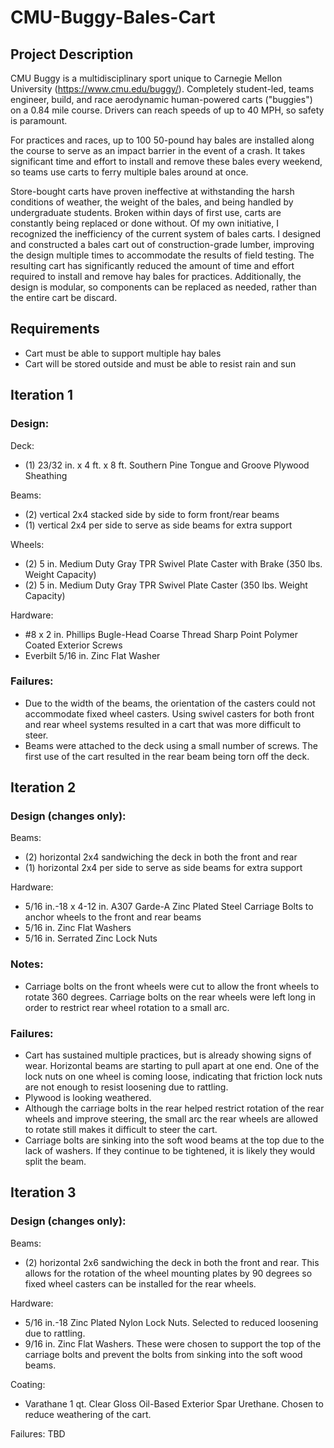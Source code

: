 # CMU-Buggy-Bales-Cart

## Project Description

CMU Buggy is a multidisciplinary sport unique to Carnegie Mellon University (https://www.cmu.edu/buggy/). Completely student-led, teams engineer, build, and race aerodynamic human-powered carts ("buggies") on a 0.84 mile course. Drivers can reach speeds of up to 40 MPH, so safety is paramount.

For practices and races, up to 100 50-pound hay bales are installed along the course to serve as an impact barrier in the event of a crash. It takes significant time and effort to install and remove these bales every weekend, so teams use carts to ferry multiple bales around at once.

Store-bought carts have proven ineffective at withstanding the harsh conditions of weather, the weight of the bales, and being handled by undergraduate students. Broken within days of first use, carts are constantly being replaced or done without. Of my own initiative, I recognized the inefficiency of the current system of bales carts. I designed and constructed a bales cart out of construction-grade lumber, improving the design multiple times to accommodate the results of field testing. The resulting cart has significantly reduced the amount of time and effort required to install and remove hay bales for practices. Additionally, the design is modular, so components can be replaced as needed, rather than the entire cart be discard.

## Requirements
- Cart must be able to support multiple hay bales
- Cart will be stored outside and must be able to resist rain and sun

## Iteration 1
### Design:
Deck:
- (1) 23/32 in. x 4 ft. x 8 ft. Southern Pine Tongue and Groove Plywood Sheathing

Beams:
- (2) vertical 2x4 stacked side by side to form front/rear beams
- (1) vertical 2x4 per side to serve as side beams for extra support

Wheels:
- (2) 5 in. Medium Duty Gray TPR Swivel Plate Caster with Brake (350 lbs. Weight Capacity)
- (2) 5 in. Medium Duty Gray TPR Swivel Plate Caster (350 lbs. Weight Capacity)

Hardware:
- #8 x 2 in. Phillips Bugle-Head Coarse Thread Sharp Point Polymer Coated Exterior Screws
- Everbilt 5/16 in. Zinc Flat Washer

### Failures:
- Due to the width of the beams, the orientation of the casters could not accommodate fixed wheel casters. Using swivel casters for both front and rear wheel systems resulted in a cart that was more difficult to steer.
- Beams were attached to the deck using a small number of screws. The first use of the cart resulted in the rear beam being torn off the deck.


## Iteration 2
### Design (changes only):
Beams:
- (2) horizontal 2x4 sandwiching the deck in both the front and rear
- (1) horizontal 2x4 per side to serve as side beams for extra support

Hardware:
- 5/16 in.-18 x 4-12 in. A307 Garde-A Zinc Plated Steel Carriage Bolts to anchor wheels to the front and rear beams
- 5/16 in. Zinc Flat Washers
- 5/16 in. Serrated Zinc Lock Nuts

### Notes:
- Carriage bolts on the front wheels were cut to allow the front wheels to rotate 360 degrees. Carriage bolts on the rear wheels were left long in order to restrict rear wheel rotation to a small arc.

### Failures:
- Cart has sustained multiple practices, but is already showing signs of wear. Horizontal beams are starting to pull apart at one end. One of the lock nuts on one wheel is coming loose, indicating that friction lock nuts are not enough to resist loosening due to rattling.
- Plywood is looking weathered.
- Although the carriage bolts in the rear helped restrict rotation of the rear wheels and improve steering, the small arc the rear wheels are allowed to rotate still makes it difficult to steer the cart.
- Carriage bolts are sinking into the soft wood beams at the top due to the lack of washers. If they continue to be tightened, it is likely they would split the beam.


## Iteration 3
### Design (changes only):
Beams:
- (2) horizontal 2x6 sandwiching the deck in both the front and rear. This allows for the rotation of the wheel mounting plates by 90 degrees so fixed wheel casters can be installed for the rear wheels.

Hardware:
- 5/16 in.-18 Zinc Plated Nylon Lock Nuts. Selected to reduced loosening due to rattling.
- 9/16 in. Zinc Flat Washers. These were chosen to support the top of the carriage bolts and prevent the bolts from sinking into the soft wood beams.

Coating:
- Varathane 1 qt. Clear Gloss Oil-Based Exterior Spar Urethane. Chosen to reduce weathering of the cart.


Failures: TBD